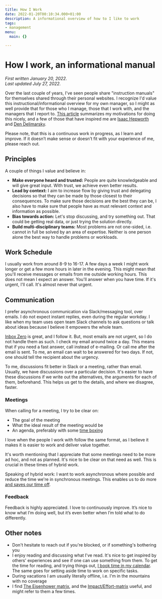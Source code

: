 ```yaml
---
title: How I Work
date: 2022-01-20T00:10:34.000+01:00
description: A informational overview of how to I like to work
tags:
- management
menu:
  main: {}

---
```

# How I work, an informational manual

_First written January 20, 2022.  
Last updated July 27, 2022._

Over the last couple of years, I've seen people share "instruction manuals" for themselves shared through their personal websites. I recognize I'd value this instructional/informational overview for my own manager, so I might as well provide that for those who I manage, those that I work with, and the managers that I report to. [This
article](https://www.remotecompany.com/blog/how-to-work-with-me-manual)
summarizes my motivations for doing this nicely, and a few of those that have
inspired me are [Isaac Hepworth](https://github.com/hepwori/wwi/) and [Den
Delimarsky](https://den.dev/how-i-work/).

Please note, that this is a continuous work in progress, as I learn and improve. If it doesn’t make sense or doesn’t fit with your experience of me, please reach out.

## Principles

A couple of things I value and believe in:

* **Make everyone heard and trusted:** People are quite knowledgeable and will give great input. With trust, we achieve even better results.
* **Lead by context:** I aim to increase flow by giving trust and delegating decisions so that they can be made by those closest to their consequences. To make sure those decisions are the best they can be, I also have to make sure that people have as must relevant context and information as possible.
* **Bias towards action:** Let's stop discussing, and try something out. That could be getting real data, or just trying the solution directly.
* **Build multi-disciplinary teams:** Most problems are not one-sided, i.e. cannot in full be solved by an area of expertise. Neither is one person alone the best way to handle problems or workloads.

## Work Schedule

I usually work from around 8-9 to 16-17. A few days a week I might work longer
or get a few more hours in later in the evening. This might mean that you'll
receive messages or emails from me outside working hours. This does not mean I
expect an answer. You'll answer when you have time. If it's urgent, I'll call.
It's almost never that urgent.

## Communication

I prefer asynchronous communication via Slack/messaging tool, over emails. I do not expect instant replies, even during the regular workday. I like when my team uses open team Slack channels to ask questions or talk about ideas because I believe it empowers the whole team.

[Inbox Zero](https://blog.doist.com/inbox-zero/) is great, and I follow it. But, most emails are not urgent, so I do not handle them as such. I check my email around twice a day. This means that if you need a fast answer, call instead of e-mailing. Or call me after the email is sent. To me, an email can wait to be answered for two days. If not, one should tell the recipient about the urgency.

To me, discussions fit better in Slack or a meeting, rather than email. Usually, we have discussions over a particular decision. It's easier to have these discussions if we write out the alternatives, the arguments for each of them, beforehand. This helps us get to the details, and where we disagree, faster.

### Meetings

When calling for a meeting, I try to be clear on:

* The goal of the meeting
* What the ideal result of the meeting would be
* An agenda, preferably with some [time boxing](https://en.wikipedia.org/wiki/Parkinson%27s_law "time boxing")

I love when the people I work with follow the same format, as I believe it makes it is easier to work and deliver value together.

It's worth mentioning that I appreciate that some meetings need to be more ad hoc, and not as planned. It's nice to be clear on that need as well. This is crucial in these times of hybrid work.

Speaking of hybrid work: I want to work asynchronous where possible and reduce the time we're in synchronous meetings. This enables us to do more [and saves our time off](https://www.theatlantic.com/newsletters/archive/2022/04/triple-peak-day-work-from-home/629457/?utm_source=pocket&utm_medium=email&utm_campaign=pockethits&cta=1&src=ph).

### Feedback

Feedback is highly appreciated. I love to continuously improve. It’s nice to know what I’m doing well, but it’s even better when I’m told what to do differently.

## Other notes

* Don't hesitate to reach out if you're blocked, or if something's bothering you
* I enjoy reading and discussing what I've read. It's nice to get inspired by others' experiences and see if one can use something from them. To get the time for reading, and trying things out, [I book time in my calendar](https://todoist.com/productivity-methods/time-blocking). The same goes for setting aside time to work on specific tasks.
* During vacations I am usually literally offline, i.e. I'm in the mountains with no coverage
* I find [The Eisenhower matrix](https://todoist.com/productivity-methods/eisenhower-matrix), and the [Impact/Effort-matrix](https://miro.com/templates/impact-effort-matrix/) useful, and might refer to them a few times.